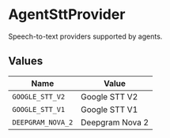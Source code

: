 # AgentSttProvider

Speech-to-text providers supported by agents.


## Values

| Name              | Value             |
| ----------------- | ----------------- |
| `GOOGLE_STT_V2`   | Google STT V2     |
| `GOOGLE_STT_V1`   | Google STT V1     |
| `DEEPGRAM_NOVA_2` | Deepgram Nova 2   |